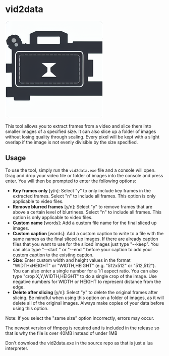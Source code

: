 # vid2data
![alt text](https://github.com/PhytoEpidemic/vid2data/raw/main/logo.png)

This tool allows you to extract frames from a video and slice them into smaller images of a specified size. It can also slice up a folder of images without losing quality through scaling. Every pixel will be kept with a slight overlap if the image is not evenly divisible by the size specified.

## Usage

To use the tool, simply run the `vid2data.exe` file and a console will open. Drag and drop your video file or folder of images into the console and press enter. You will then be prompted to enter the following options:

- **Key frames only** [y/n]: Select "y" to only include key frames in the extracted frames. Select "n" to include all frames. This option is only applicable to video files.
- **Remove blurred frames** [y/n]: Select "y" to remove frames that are above a certain level of blurriness. Select "n" to include all frames. This option is only applicable to video files.
- **Custom name** [words]: Add a custom file name for the final sliced up images.
- **Custom caption** [words]: Add a custom caption to write to a file with the same names as the final sliced up images. If there are already caption files that you want to use for the sliced images just type "--keep". You can also type "--start " or "--end " before your caption to add your custom caption to the existing caption.
- **Size**: Enter custom width and height values in the format "WIDTHxHEIGHT" or "WIDTH,HEIGHT" (e.g. "512x512" or "512,512"). You can also enter a single number for a 1:1 aspect ratio. You can also type "crop X,Y,WIDTH,HEIGHT" to do a single crop of the image. Use negative numbers for WIDTH or HEIGHT to represent distance from the edge.
- **Delete after slicing** [y/n]: Select "y" to delete the original frames after slicing. Be mindful when using this option on a folder of images, as it will delete all of the original images. Always make copies of your data before using this option.

Note: If you select the "same size" option incorrectly, errors may occur.



The newest version of ffmpeg is required and is included in the release so that is why the file is over 40MB instead of under 1MB

Don't download the vid2data.exe in the source repo as that is just a lua interpreter.
